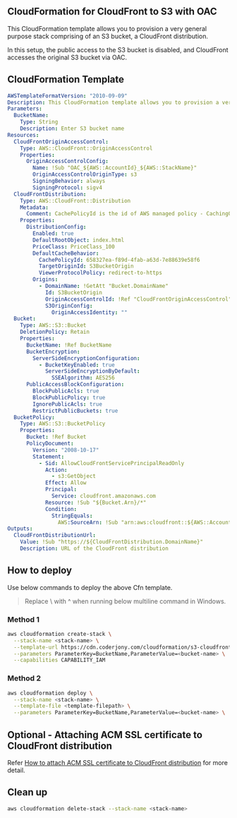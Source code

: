 ## CloudFormation for CloudFront to S3 with OAC
This CloudFormation template allows you to provision a very general purpose stack comprising of an S3 bucket, a CloudFront distribution. 

In this setup, the public access to the S3 bucket is disabled, and CloudFront accesses the original S3 bucket via OAC.

## CloudFormation Template
```yaml
AWSTemplateFormatVersion: "2010-09-09"
Description: This CloudFormation template allows you to provision a very general purpose stack comprising of an S3 bucket, a CloudFront distribution.
Parameters:
  BucketName:
    Type: String
    Description: Enter S3 bucket name
Resources:
  CloudFrontOriginAccessControl:
    Type: AWS::CloudFront::OriginAccessControl
    Properties:
      OriginAccessControlConfig:
        Name: !Sub "OAC_${AWS::AccountId}_${AWS::StackName}"
        OriginAccessControlOriginType: s3
        SigningBehavior: always
        SigningProtocol: sigv4
  CloudFrontDistribution:
    Type: AWS::CloudFront::Distribution
    Metadata:
      Comment: CachePolicyId is the id of AWS managed policy - CachingOptimized
    Properties:
      DistributionConfig:
        Enabled: true
        DefaultRootObject: index.html
        PriceClass: PriceClass_100
        DefaultCacheBehavior:
          CachePolicyId: 658327ea-f89d-4fab-a63d-7e88639e58f6
          TargetOriginId: S3BucketOrigin
          ViewerProtocolPolicy: redirect-to-https
        Origins:
          - DomainName: !GetAtt "Bucket.DomainName"
            Id: S3BucketOrigin
            OriginAccessControlId: !Ref "CloudFrontOriginAccessControl"
            S3OriginConfig:
              OriginAccessIdentity: ""
  Bucket:
    Type: AWS::S3::Bucket
    DeletionPolicy: Retain
    Properties:
      BucketName: !Ref BucketName
      BucketEncryption:
        ServerSideEncryptionConfiguration:
          - BucketKeyEnabled: true
            ServerSideEncryptionByDefault:
              SSEAlgorithm: AES256
      PublicAccessBlockConfiguration:
        BlockPublicAcls: true
        BlockPublicPolicy: true
        IgnorePublicAcls: true
        RestrictPublicBuckets: true
  BucketPolicy:
    Type: AWS::S3::BucketPolicy
    Properties:
      Bucket: !Ref Bucket
      PolicyDocument:
        Version: "2008-10-17"
        Statement:
          - Sid: AllowCloudFrontServicePrincipalReadOnly
            Action:
              - s3:GetObject
            Effect: Allow
            Principal:
              Service: cloudfront.amazonaws.com
            Resource: !Sub "${Bucket.Arn}/*"
            Condition:
              StringEquals:
                AWS:SourceArn: !Sub "arn:aws:cloudfront::${AWS::AccountId}:distribution/${CloudFrontDistribution.Id}"
Outputs:
  CloudFrontDistributionUrl:
    Value: !Sub "https://${CloudFrontDistribution.DomainName}"
    Description: URL of the CloudFront distribution
```
## How to deploy
Use below commands to deploy the above Cfn template.
> Replace \ with ^ when running below multiline command in Windows.

### Method 1
```bash
aws cloudformation create-stack \
  --stack-name <stack-name> \
  --template-url https://cdn.coderjony.com/cloudformation/s3-cloudfront.yaml \
  --parameters ParameterKey=BucketName,ParameterValue=<bucket-name> \
  --capabilities CAPABILITY_IAM
```

### Method 2
```bash
aws cloudformation deploy \
  --stack-name <stack-name> \
  --template-file <template-filepath> \
  --parameters ParameterKey=BucketName,ParameterValue=<bucket-name> \
```

## Optional - Attaching ACM SSL certificate to CloudFront distribution
Refer [How to attach ACM SSL certificate to CloudFront distribution](https://github.com/ankushjain358/developer-utilities/blob/main/attach-acm-ssl-to-cloudfront-distribution.md) for more detail.

## Clean up
```bash
aws cloudformation delete-stack --stack-name <stack-name>
```
